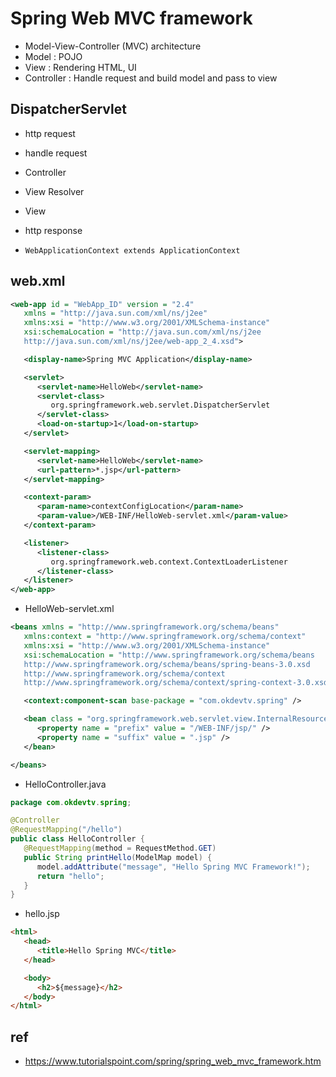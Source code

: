 # Spring Web MVC framework
* Model-View-Controller (MVC) architecture
* Model : POJO
* View : Rendering HTML, UI
* Controller : Handle request and build model and pass to view

## DispatcherServlet
* http request
* handle request
* Controller
* View Resolver
* View
* http response

* `WebApplicationContext extends ApplicationContext`

## web.xml

```xml
<web-app id = "WebApp_ID" version = "2.4"
   xmlns = "http://java.sun.com/xml/ns/j2ee"
   xmlns:xsi = "http://www.w3.org/2001/XMLSchema-instance"
   xsi:schemaLocation = "http://java.sun.com/xml/ns/j2ee
   http://java.sun.com/xml/ns/j2ee/web-app_2_4.xsd">

   <display-name>Spring MVC Application</display-name>

   <servlet>
      <servlet-name>HelloWeb</servlet-name>
      <servlet-class>
         org.springframework.web.servlet.DispatcherServlet
      </servlet-class>
      <load-on-startup>1</load-on-startup>
   </servlet>

   <servlet-mapping>
      <servlet-name>HelloWeb</servlet-name>
      <url-pattern>*.jsp</url-pattern>
   </servlet-mapping>

   <context-param>
      <param-name>contextConfigLocation</param-name>
      <param-value>/WEB-INF/HelloWeb-servlet.xml</param-value>
   </context-param>

   <listener>
      <listener-class>
         org.springframework.web.context.ContextLoaderListener
      </listener-class>
   </listener>
</web-app>
```

* HelloWeb-servlet.xml

```xml
<beans xmlns = "http://www.springframework.org/schema/beans"
   xmlns:context = "http://www.springframework.org/schema/context"
   xmlns:xsi = "http://www.w3.org/2001/XMLSchema-instance"
   xsi:schemaLocation = "http://www.springframework.org/schema/beans     
   http://www.springframework.org/schema/beans/spring-beans-3.0.xsd
   http://www.springframework.org/schema/context
   http://www.springframework.org/schema/context/spring-context-3.0.xsd">

   <context:component-scan base-package = "com.okdevtv.spring" />

   <bean class = "org.springframework.web.servlet.view.InternalResourceViewResolver">
      <property name = "prefix" value = "/WEB-INF/jsp/" />
      <property name = "suffix" value = ".jsp" />
   </bean>

</beans>
```

* HelloController.java

```java
package com.okdevtv.spring;

@Controller
@RequestMapping("/hello")
public class HelloController {
   @RequestMapping(method = RequestMethod.GET)
   public String printHello(ModelMap model) {
      model.addAttribute("message", "Hello Spring MVC Framework!");
      return "hello";
   }
}
```

* hello.jsp

```html
<html>
   <head>
      <title>Hello Spring MVC</title>
   </head>

   <body>
      <h2>${message}</h2>
   </body>
</html>
```


## ref
* https://www.tutorialspoint.com/spring/spring_web_mvc_framework.htm
